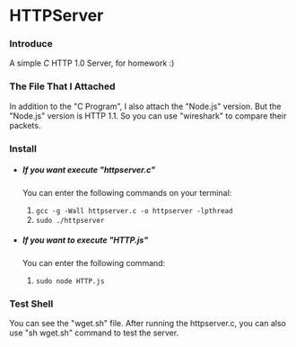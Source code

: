# HTTPServer


### Introduce
  A simple *C* HTTP 1.0 Server, for homework :)


### The File That I Attached
  In addition to the "C Program", I also attach the "Node.js" version.
  But the "Node.js" version is HTTP 1.1.
  So you can use "wireshark" to compare their packets.


### Install
- ##### If you want execute "httpserver.c"
  You can enter the following commands on your terminal:
  1. `gcc -g -Wall httpserver.c -o httpserver -lpthread`
  1. `sudo ./httpserver`

- ##### If you want to execute "HTTP.js"
  You can enter the following command:
  1. `sudo node HTTP.js`


### Test Shell
  You can see the "wget.sh" file.
  After running the httpserver.c, you can also use "sh wget.sh" command to test the server.
